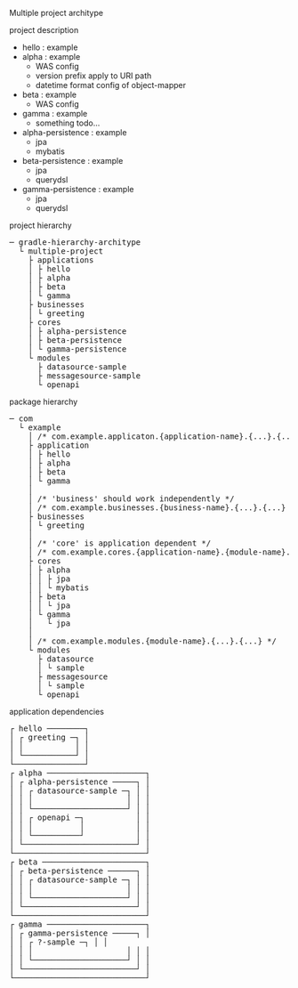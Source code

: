 Multiple project architype

project description
* hello : example
* alpha : example
  * WAS config
  * version prefix apply to URI path
  * datetime format config of object-mapper 
* beta : example
  * WAS config
* gamma : example
  * something todo...
* alpha-persistence : example
  * jpa
  * mybatis
* beta-persistence : example
  * jpa
  * querydsl
* gamma-persistence : example
  * jpa
  * querydsl


project hierarchy 
<pre>
─ gradle-hierarchy-architype
  └ multiple-project
    ├ applications
    │ ├ hello
    │ ├ alpha
    │ ├ beta
    │ └ gamma
    ├ businesses
    │ └ greeting
    ├ cores
    │ ├ alpha-persistence
    │ ├ beta-persistence
    │ └ gamma-persistence
    └ modules
      ├ datasource-sample
      ├ messagesource-sample
      └ openapi
</pre>

package hierarchy 
<pre>
─ com   
  └ example
    │ /* com.example.applicaton.{application-name}.{...}.{...} */
    ├ application
    │ ├ hello
    │ ├ alpha
    │ ├ beta
    │ └ gamma
    │
    │ /* 'business' should work independently */
    │ /* com.example.businesses.{business-name}.{...}.{...} */
    ├ businesses
    │ └ greeting
    │
    │ /* 'core' is application dependent */
    │ /* com.example.cores.{application-name}.{module-name}.{...}.{...} */
    ├ cores
    │ ├ alpha
    │ │ ├ jpa
    │ │ └ mybatis
    │ ├ beta
    │ │ └ jpa
    │ └ gamma
    │   └ jpa
    │
    │ /* com.example.modules.{module-name}.{...}.{...} */
    └ modules
      ├ datasource
      │ └ sample
      ├ messagesource
      │ └ sample
      └ openapi
</pre>

application dependencies
<pre>
┌ hello ────────┐
│ ┌ greeting ─┐ │
│ │           │ │
│ └───────────┘ │
└───────────────┘
┌ alpha ─────────────────────┐
│ ┌ alpha-persistence ─────┐ │
│ │ ┌ datasource-sample ─┐ │ │
│ │ │                    │ │ │
│ │ └────────────────────┘ │ │
│ │ ┌ openapi ─┐           │ │
│ │ │          │           │ │
│ │ └──────────┘           │ │
│ └────────────────────────┘ │
└────────────────────────────┘
┌ beta ──────────────────────┐
│ ┌ beta-persistence ──────┐ │
│ │ ┌ datasource-sample ─┐ │ │
│ │ │                    │ │ │
│ │ └────────────────────┘ │ │
│ └────────────────────────┘ │
└────────────────────────────┘
┌ gamma ─────────────────────┐
│ ┌ gamma-persistence ─────┐ │
│ │ ┌ ?-sample ─┐ │ │
│ │ │                    │ │ │
│ │ └────────────────────┘ │ │
│ └────────────────────────┘ │
└────────────────────────────┘
</pre>
